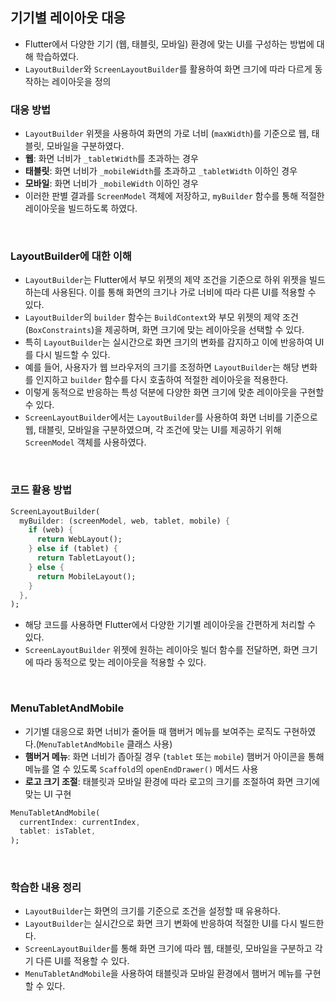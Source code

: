 ## 기기별 레이아웃 대응 

- Flutter에서 다양한 기기 (웹, 태블릿, 모바일) 환경에 맞는 UI를 구성하는 방법에 대해 학습하였다. 
- `LayoutBuilder`와 `ScreenLayoutBuilder`를 활용하여 화면 크기에 따라 다르게 동작하는 레이아웃을 정의

### 대응 방법

- `LayoutBuilder` 위젯을 사용하여 화면의 가로 너비 (`maxWidth`)를 기준으로 웹, 태블릿, 모바일을 구분하였다.
- **웹**: 화면 너비가 `_tabletWidth`를 초과하는 경우
- **태블릿**: 화면 너비가 `_mobileWidth`를 초과하고 `_tabletWidth` 이하인 경우
- **모바일**: 화면 너비가 `_mobileWidth` 이하인 경우
- 이러한 판별 결과를 `ScreenModel` 객체에 저장하고, `myBuilder` 함수를 통해 적절한 레이아웃을 빌드하도록 하였다.

<br/>

### LayoutBuilder에 대한 이해

- `LayoutBuilder`는 Flutter에서 부모 위젯의 제약 조건을 기준으로 하위 위젯을 빌드하는데 사용된다. 이를 통해 화면의 크기나 가로 너비에 따라 다른 UI를 적용할 수 있다. 
- `LayoutBuilder`의 `builder` 함수는 `BuildContext`와 부모 위젯의 제약 조건 (`BoxConstraints`)을 제공하며, 화면 크기에 맞는 레이아웃을 선택할 수 있다.
- 특히 `LayoutBuilder`는 실시간으로 화면 크기의 변화를 감지하고 이에 반응하여 UI를 다시 빌드할 수 있다. 
- 예를 들어, 사용자가 웹 브라우저의 크기를 조정하면 `LayoutBuilder`는 해당 변화를 인지하고 `builder` 함수를 다시 호출하여 적절한 레이아웃을 적용한다. 
- 이렇게 동적으로 반응하는 특성 덕분에 다양한 화면 크기에 맞춘 레이아웃을 구현할 수 있다.
- `ScreenLayoutBuilder`에서는 `LayoutBuilder`를 사용하여 화면 너비를 기준으로 웹, 태블릿, 모바일을 구분하였으며, 각 조건에 맞는 UI를 제공하기 위해 `ScreenModel` 객체를 사용하였다.

<br/>

### 코드 활용 방법


```dart
ScreenLayoutBuilder(
  myBuilder: (screenModel, web, tablet, mobile) {
    if (web) {
      return WebLayout();
    } else if (tablet) {
      return TabletLayout();
    } else {
      return MobileLayout();
    }
  },
);
```
- 해당 코드를 사용하면 Flutter에서 다양한 기기별 레이아웃을 간편하게 처리할 수 있다.
- `ScreenLayoutBuilder` 위젯에 원하는 레이아웃 빌더 함수를 전달하면, 화면 크기에 따라 동적으로 맞는 레이아웃을 적용할 수 있다.

<br/>

### MenuTabletAndMobile

- 기기별 대응으로 화면 너비가 줄어들 때 햄버거 메뉴를 보여주는 로직도 구현하였다.(`MenuTabletAndMobile` 클래스 사용)
- **햄버거 메뉴**: 화면 너비가 좁아질 경우 (`tablet` 또는 `mobile`) 햄버거 아이콘을 통해 메뉴를 열 수 있도록 `Scaffold`의 `openEndDrawer()` 메서드 사용
- **로고 크기 조절**: 태블릿과 모바일 환경에 따라 로고의 크기를 조절하여 화면 크기에 맞는 UI 구현

```dart
MenuTabletAndMobile(
  currentIndex: currentIndex,
  tablet: isTablet,
);
```
<br/>


### 학습한 내용 정리

- `LayoutBuilder`는 화면의 크기를 기준으로 조건을 설정할 때 유용하다.
- `LayoutBuilder`는 실시간으로 화면 크기 변화에 반응하여 적절한 UI를 다시 빌드한다.
- `ScreenLayoutBuilder`를 통해 화면 크기에 따라 웹, 태블릿, 모바일을 구분하고 각기 다른 UI를 적용할 수 있다.
- `MenuTabletAndMobile`을 사용하여 태블릿과 모바일 환경에서 햄버거 메뉴를 구현할 수 있다.
